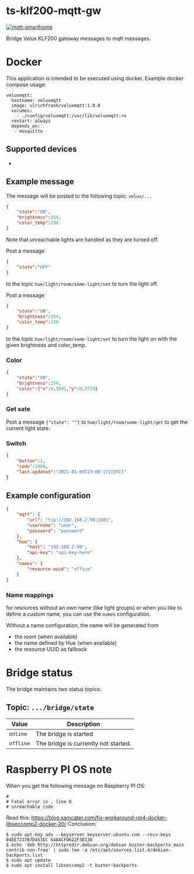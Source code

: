 # ts-klf200-mqtt-gw

[![mqtt-smarthome](https://img.shields.io/badge/mqtt-smarthome-blue.svg)](https://github.com/mqtt-smarthome/mqtt-smarthome)

Bridge Velux KLF200 gateway messages to mqtt messages.

# Docker

This application is intended to be executed using docker. Example docker compose usage:

```
veluxmqtt:
  hostname: veluxmqtt
  image: ulrichfrank/veluxmqtt:1.0.0
  volumes:
    - ./config/veluxmqtt:/var/lib/veluxmqtt:ro
  restart: always 
  depends_on:
   - mosquitto
```

## Supported devices

- 

## Example message

The message will be posted to the following topic: `velux/...`

```json
{
    "state":"ON",
    "brightness":254,
    "color_temp":230
}
```

Note that unreachable lights are handled as they are turned off. 

Post a message
```json
{
    "state":"OFF"
}
```

to the topic `hue/light/room/some-light/set` to turn the light off.

Post a message
```json
{
    "state":"ON",
    "brightness":254,
    "color_temp":230
}
```
to the topic `hue/light/room/some-light/set` to turn the light on with the given brightness and color_temp.

### Color

```json
{
    "state":"ON",
    "brightness":254,
    "color":{"x":0.3691,"y":0.3719}
}
```

### Get sate

Post a message `{"state": ""}` to `hue/light/room/some-light/get` to get the current light state.

### Switch

```json
{
    "button":1,
    "code":1000,
    "last-updated":"2021-01-09T13:08:17Z[UTC]"
}
```

## Example configuration

```json
{
    "mqtt": {
        "url": "tcp://192.168.2.98:1883",
        "username": "user",
        "password": "password"
    },
    "hue": {
        "host": "192.168.2.99",
        "api-key": "api-key-here"
    },
    "names": {
        "resource-uuid": "office"
    }
}
```

### Name mappings

for resources without an own name (like light groups) or when you like to define a custom
name, you can use the `names` configuration.

Without a name configuration, the name will be generated from
- the room (when available)
- the name defined by Hue (when available)
- the resource UUID as fallback 

# Bridge status

The bridge maintains two status topics:

## Topic: `.../bridge/state`

| Value     | Description                          |
| --------- | ------------------------------------ |
| `online`  | The bridge is started                |
| `offline` | The bridge is currently not started. |


# Raspberry PI OS note

When you get the following message on Raspberry PI OS:
```
#
# Fatal error in , line 0
# unreachable code
```

Read this: https://blog.samcater.com/fix-workaround-rpi4-docker-libseccomp2-docker-20/
Conclusion:

```
$ sudo apt-key adv --keyserver keyserver.ubuntu.com --recv-keys 04EE7237B7D453EC 648ACFD622F3D138
$ echo 'deb http://httpredir.debian.org/debian buster-backports main contrib non-free' | sudo tee -a /etc/apt/sources.list.d/debian-backports.list
$ sudo apt update
$ sudo apt install libseccomp2 -t buster-backports
```

